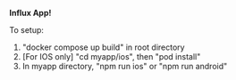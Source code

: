 **Influx App!**

To setup:
1. "docker compose up build" in root directory
2. [For IOS only] "cd myapp/ios", then "pod install"
3. In myapp directory, "npm run ios" or "npm run android"
